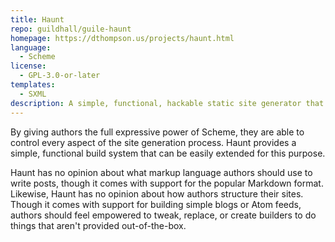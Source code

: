 ```yaml
---
title: Haunt
repo: guildhall/guile-haunt
homepage: https://dthompson.us/projects/haunt.html
language:
  - Scheme
license:
  - GPL-3.0-or-later
templates:
  - SXML
description: A simple, functional, hackable static site generator that gives authors the ability to treat websites as Scheme programs.
---
```


By giving authors the full expressive power of Scheme, they are able
to control every aspect of the site generation process. Haunt provides
a simple, functional build system that can be easily extended for this
purpose.

Haunt has no opinion about what markup language authors should use to
write posts, though it comes with support for the popular Markdown
format. Likewise, Haunt has no opinion about how authors structure
their sites. Though it comes with support for building simple blogs or
Atom feeds, authors should feel empowered to tweak, replace, or create
builders to do things that aren't provided out-of-the-box.

